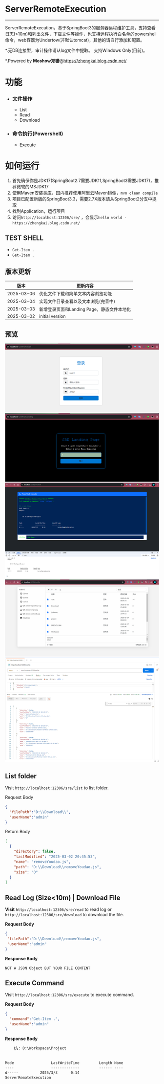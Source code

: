 # ServerRemoteExecution
----
ServerRemoteExecution，基于SpringBoot3的服务器远程维护工具，支持查看日志(<10m)和列出文件，下载文件等操作，也支持远程执行白名单的powershell命令，web容器为Undertow(非默认tomcat)，其他的请自行添加和配置。

*.无DB连接型，审计操作请从log文件中提取。 支持Windows Only(目前)。

*.Powered by **Moshow郑锴**@https://zhengkai.blog.csdn.net/

# 功能
- ### 文件操作
    - List
    - Read
    - Download
- ### 命令执行(Powershell)
    - Execute



# 如何运行
1. 首先确保你是JDK17(SpringBoot2.7需要JDK11,SpringBoot3需要JDK17)，推荐微软的MSJDK17
2. 使用Maven安装类库，国内推荐使用阿里云Maven镜像，`mvn clean compile`
3. 项目已配置新版的SpringBoot3.3，需要2.7X版本请从SpringBoot2分支中提取
4. 找到Application，运行项目
5. 访问`http://localhost:12306/sre/` ，会显示`hello world - https://zhengkai.blog.csdn.net/`



TEST SHELL
----
- `Get-Item .`
- `Get-Item .`

版本更新
----
| 版本         | 更新内容                        |
|------------|-----------------------------|
| 2025-03-06 | 优化文件下载和简单文本内容浏览功能           |
| 2025-03-04 | 实现文件目录查看以及文本浏览(完善中)         |
| 2025-03-03 | 新增登录页面和Landing Page，静态文件本地化 |
| 2025-03-02 | initial version             |

预览
----
![Login](img0.png)
![Landing](img4.png)
![SHELL](img1.png)
![File](img2.png)
![API](img3.png)


List folder
----
Visit `http://localhost:12306/sre/list` to list folder.

Request Body
```json
{
  "filePath":"D:\\Download\\",
  "userName":"admin"
}
```

Return Body
```json
[
  {
    "directory": false,
    "lastModified": "2025-03-02 20:45:53",
    "name": "removeYoudao.js",
    "path": "D:\\Download\\removeYoudao.js",
    "size": "0"
  }
]
```



Read Log (Size<10m) | Download File
----
**Visit** `http://localhost:12306/sre/read` to read log or `http://localhost:12306/sre/download` to download the file.

**Request Body**
```json
{
 "filePath":"D:\\Download\\removeYoudao.js",
 "userName":"admin"
}
```

**Response Body**
```text
NOT A JSON Object BUT YOUR FILE CONTENT
```

Execute Command
----
Visit `http://localhost:12306/sre/execute` to execute command.

**Request Body**
```json
{
  "command":"Get-Item .",
  "userName":"admin"
}
```

**Response Body**
```text
    Ŀ¼: D:\Workspace\Project


Mode                 LastWriteTime         Length Name                                                                 
----                 -------------         ------ ----                                                                 
d-----          2025/3/3      0:14                ServerRemoteExecution                                                
```